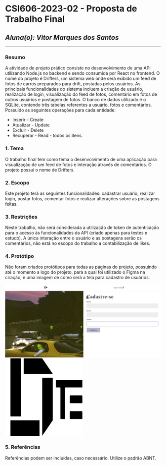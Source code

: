 # **CSI606-2023-02 - Proposta de Trabalho Final**

## *Aluna(o): Vitor Marques dos Santos*

--------------
<!-- Descrever um resumo sobre o trabalho. -->

### Resumo

  A atividade de projeto prático consiste no desenvolvimento de uma API utilizando Node.js no backend e sendo consumida por React no frontend. O nome do projeto é Drifters, um sistema web onde será exibido um feed de fotos de carros preparados para drift, postadas pelos usuários. As principais funcionalidades do sistema incluem a criação de usuário, realização de login, visualização do feed de fotos, comentário em fotos de outros usuários e postagem de fotos. O banco de dados utilizado é o SQLite, contendo três tabelas referentes a usuário, fotos e comentários. Possuido as seguintes operações para cada entidade:
  
  - Inserir - Create
  - Atualizar - Update
  - Excluir - Delete
  - Recuperar - Read - todos os itens.

<!-- Apresentar o tema. -->
### 1. Tema

  O trabalho final tem como tema o desenvolvimento de uma aplicação para visualização de um feed de fotos e interação através de comentários. O projeto possui o nome de Drifters.

<!-- Descrever e limitar o escopo da aplicação. -->
### 2. Escopo

  Este projeto terá as seguintes funcionalidades: cadastrar usuário, realizar login, postar fotos, comentar fotos e realizar alterações sobre as postagens feitas. 

<!-- Apresentar restrições de funcionalidades e de escopo. -->
### 3. Restrições

  Neste trabalho, não será considerada a utilização de token de autenticação para o acesso às funcionalidades da API (criado apenas para testes e estudo). A única interação entre o usuário e as postagens serão os comentários, não está no escopo do trabalho a contabilização de likes.

<!-- Construir alguns protótipos para a aplicação, disponibilizá-los no Github e descrever o que foi considerado. //-->
### 4. Protótipo

  Não foram criados protótipos para todas as páginas do projeto, possuindo até o momento a logo do projeto, para a qual foi utilizado o Figma na criação, e uma imagem de como será a tela para cadastro de usuários.

  ![Tela de cadastro](./cadastro-drifters.png)
  <img src="./svg-logo.svg" alt="Logo do projeto" width="250" height="250"/>


### 5. Referências

  Referências podem ser incluídas, caso necessário. Utilize o padrão ABNT.
